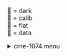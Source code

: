 &#x1F4D9;  = dark   
&#x1F4D5;  = calib   
&#x1F4D8;  = flat   
&#x1F4D7;  = data   
<details><summary>cme-1074.menu</summary><blockquote><pre><details><summary>cme-1074.cbk</summary><blockquote><pre><details><summary>1074_fw.rcp</summary><blockquote><pre>prefilterrange	1074

Integration:0.00 minutes.  Hardware:0.42 minutes. total:0.42 minutes  </pre></blockquote></details><details><summary>setupdark.rcp</summary><blockquote><pre>shut	in

Integration:0.00 minutes.  Hardware:0.00 minutes. total:0.00 minutes  </pre></blockquote></details><details><summary>&#x1F4D9; 1074_05wave_2beam_16sums_1rep_both.rcp</summary><blockquote><pre>&#x1F4D9; data	rcam	both	1074.48	16
&#x1F4D9; data	rcam	both	1074.59	16
&#x1F4D9; data	rcam	both	1074.70	16
&#x1F4D9; data	rcam	both	1074.81	16
&#x1F4D9; data	rcam	both	1074.92	16
&#x1F4D9; data	tcam	both	1074.48	16
&#x1F4D9; data	tcam	both	1074.59	16
&#x1F4D9; data	tcam	both	1074.70	16
&#x1F4D9; data	tcam	both	1074.81	16
&#x1F4D9; data	tcam	both	1074.92	16

Integration:0.90 minutes.  Hardware:0.00 minutes. total:0.90 minutes  </pre></blockquote></details><details><summary>setupflat.rcp</summary><blockquote><pre>diffuser	in
cover	out
occ	out
shut	out
calib	out

Integration:0.00 minutes.  Hardware:1.00 minutes. total:1.00 minutes  </pre></blockquote></details><details><summary>1074_05wave_2beam_16sums_1rep_both.rcp</summary><blockquote><pre>data	rcam	both	1074.48	16
data	rcam	both	1074.59	16
data	rcam	both	1074.70	16
data	rcam	both	1074.81	16
data	rcam	both	1074.92	16
data	tcam	both	1074.48	16
data	tcam	both	1074.59	16
data	tcam	both	1074.70	16
data	tcam	both	1074.81	16
data	tcam	both	1074.92	16

Integration:0.90 minutes.  Hardware:0.00 minutes. total:0.90 minutes  </pre></blockquote></details><details><summary>setupobserving.rcp</summary><blockquote><pre>shut	in
cover	out
calib	out
occ	in
diffuser	out
shut	out

Integration:0.00 minutes.  Hardware:0.00 minutes. total:0.00 minutes  </pre></blockquote></details><details><summary>1074_05wave_2beam_16sums_1rep_both.rcp</summary><blockquote><pre>data	rcam	both	1074.48	16
data	rcam	both	1074.59	16
data	rcam	both	1074.70	16
data	rcam	both	1074.81	16
data	rcam	both	1074.92	16
data	tcam	both	1074.48	16
data	tcam	both	1074.59	16
data	tcam	both	1074.70	16
data	tcam	both	1074.81	16
data	tcam	both	1074.92	16

Integration:0.90 minutes.  Hardware:0.00 minutes. total:0.90 minutes  </pre></blockquote></details><details><summary>1074_05wave_2beam_16sums_1rep_both.rcp</summary><blockquote><pre>data	rcam	both	1074.48	16
data	rcam	both	1074.59	16
data	rcam	both	1074.70	16
data	rcam	both	1074.81	16
data	rcam	both	1074.92	16
data	tcam	both	1074.48	16
data	tcam	both	1074.59	16
data	tcam	both	1074.70	16
data	tcam	both	1074.81	16
data	tcam	both	1074.92	16

Integration:0.90 minutes.  Hardware:0.00 minutes. total:0.90 minutes  </pre></blockquote></details><details><summary>1074_05wave_2beam_16sums_1rep_both.rcp</summary><blockquote><pre>data	rcam	both	1074.48	16
data	rcam	both	1074.59	16
data	rcam	both	1074.70	16
data	rcam	both	1074.81	16
data	rcam	both	1074.92	16
data	tcam	both	1074.48	16
data	tcam	both	1074.59	16
data	tcam	both	1074.70	16
data	tcam	both	1074.81	16
data	tcam	both	1074.92	16

Integration:0.90 minutes.  Hardware:0.00 minutes. total:0.90 minutes  </pre></blockquote></details><details><summary>1074_05wave_2beam_16sums_1rep_both.rcp</summary><blockquote><pre>data	rcam	both	1074.48	16
data	rcam	both	1074.59	16
data	rcam	both	1074.70	16
data	rcam	both	1074.81	16
data	rcam	both	1074.92	16
data	tcam	both	1074.48	16
data	tcam	both	1074.59	16
data	tcam	both	1074.70	16
data	tcam	both	1074.81	16
data	tcam	both	1074.92	16

Integration:0.90 minutes.  Hardware:0.00 minutes. total:0.90 minutes  </pre></blockquote></details><details><summary>1074_05wave_2beam_16sums_1rep_both.rcp</summary><blockquote><pre>data	rcam	both	1074.48	16
data	rcam	both	1074.59	16
data	rcam	both	1074.70	16
data	rcam	both	1074.81	16
data	rcam	both	1074.92	16
data	tcam	both	1074.48	16
data	tcam	both	1074.59	16
data	tcam	both	1074.70	16
data	tcam	both	1074.81	16
data	tcam	both	1074.92	16

Integration:0.90 minutes.  Hardware:0.00 minutes. total:0.90 minutes  </pre></blockquote></details><details><summary>1074_05wave_2beam_16sums_1rep_both.rcp</summary><blockquote><pre>data	rcam	both	1074.48	16
data	rcam	both	1074.59	16
data	rcam	both	1074.70	16
data	rcam	both	1074.81	16
data	rcam	both	1074.92	16
data	tcam	both	1074.48	16
data	tcam	both	1074.59	16
data	tcam	both	1074.70	16
data	tcam	both	1074.81	16
data	tcam	both	1074.92	16

Integration:0.90 minutes.  Hardware:0.00 minutes. total:0.90 minutes  </pre></blockquote></details><details><summary>1074_05wave_2beam_16sums_1rep_both.rcp</summary><blockquote><pre>data	rcam	both	1074.48	16
data	rcam	both	1074.59	16
data	rcam	both	1074.70	16
data	rcam	both	1074.81	16
data	rcam	both	1074.92	16
data	tcam	both	1074.48	16
data	tcam	both	1074.59	16
data	tcam	both	1074.70	16
data	tcam	both	1074.81	16
data	tcam	both	1074.92	16

Integration:0.90 minutes.  Hardware:0.00 minutes. total:0.90 minutes  </pre></blockquote></details><details><summary>1074_05wave_2beam_16sums_1rep_both.rcp</summary><blockquote><pre>data	rcam	both	1074.48	16
data	rcam	both	1074.59	16
data	rcam	both	1074.70	16
data	rcam	both	1074.81	16
data	rcam	both	1074.92	16
data	tcam	both	1074.48	16
data	tcam	both	1074.59	16
data	tcam	both	1074.70	16
data	tcam	both	1074.81	16
data	tcam	both	1074.92	16

Integration:0.90 minutes.  Hardware:0.00 minutes. total:0.90 minutes  </pre></blockquote></details><details><summary>1074_05wave_2beam_16sums_1rep_both.rcp</summary><blockquote><pre>data	rcam	both	1074.48	16
data	rcam	both	1074.59	16
data	rcam	both	1074.70	16
data	rcam	both	1074.81	16
data	rcam	both	1074.92	16
data	tcam	both	1074.48	16
data	tcam	both	1074.59	16
data	tcam	both	1074.70	16
data	tcam	both	1074.81	16
data	tcam	both	1074.92	16

Integration:0.90 minutes.  Hardware:0.00 minutes. total:0.90 minutes  </pre></blockquote></details><details><summary>1074_05wave_2beam_16sums_1rep_both.rcp</summary><blockquote><pre>data	rcam	both	1074.48	16
data	rcam	both	1074.59	16
data	rcam	both	1074.70	16
data	rcam	both	1074.81	16
data	rcam	both	1074.92	16
data	tcam	both	1074.48	16
data	tcam	both	1074.59	16
data	tcam	both	1074.70	16
data	tcam	both	1074.81	16
data	tcam	both	1074.92	16

Integration:0.90 minutes.  Hardware:0.00 minutes. total:0.90 minutes  </pre></blockquote></details><details><summary>1074_05wave_2beam_16sums_1rep_both.rcp</summary><blockquote><pre>data	rcam	both	1074.48	16
data	rcam	both	1074.59	16
data	rcam	both	1074.70	16
data	rcam	both	1074.81	16
data	rcam	both	1074.92	16
data	tcam	both	1074.48	16
data	tcam	both	1074.59	16
data	tcam	both	1074.70	16
data	tcam	both	1074.81	16
data	tcam	both	1074.92	16

Integration:0.90 minutes.  Hardware:0.00 minutes. total:0.90 minutes  </pre></blockquote></details><details><summary>1074_05wave_2beam_16sums_1rep_both.rcp</summary><blockquote><pre>data	rcam	both	1074.48	16
data	rcam	both	1074.59	16
data	rcam	both	1074.70	16
data	rcam	both	1074.81	16
data	rcam	both	1074.92	16
data	tcam	both	1074.48	16
data	tcam	both	1074.59	16
data	tcam	both	1074.70	16
data	tcam	both	1074.81	16
data	tcam	both	1074.92	16

Integration:0.90 minutes.  Hardware:0.00 minutes. total:0.90 minutes  </pre></blockquote></details><details><summary>1074_05wave_2beam_16sums_1rep_both.rcp</summary><blockquote><pre>data	rcam	both	1074.48	16
data	rcam	both	1074.59	16
data	rcam	both	1074.70	16
data	rcam	both	1074.81	16
data	rcam	both	1074.92	16
data	tcam	both	1074.48	16
data	tcam	both	1074.59	16
data	tcam	both	1074.70	16
data	tcam	both	1074.81	16
data	tcam	both	1074.92	16

Integration:0.90 minutes.  Hardware:0.00 minutes. total:0.90 minutes  </pre></blockquote></details><details><summary>1074_05wave_2beam_16sums_1rep_both.rcp</summary><blockquote><pre>data	rcam	both	1074.48	16
data	rcam	both	1074.59	16
data	rcam	both	1074.70	16
data	rcam	both	1074.81	16
data	rcam	both	1074.92	16
data	tcam	both	1074.48	16
data	tcam	both	1074.59	16
data	tcam	both	1074.70	16
data	tcam	both	1074.81	16
data	tcam	both	1074.92	16

Integration:0.90 minutes.  Hardware:0.00 minutes. total:0.90 minutes  </pre></blockquote></details><details><summary>1074_05wave_2beam_16sums_1rep_both.rcp</summary><blockquote><pre>data	rcam	both	1074.48	16
data	rcam	both	1074.59	16
data	rcam	both	1074.70	16
data	rcam	both	1074.81	16
data	rcam	both	1074.92	16
data	tcam	both	1074.48	16
data	tcam	both	1074.59	16
data	tcam	both	1074.70	16
data	tcam	both	1074.81	16
data	tcam	both	1074.92	16

Integration:0.90 minutes.  Hardware:0.00 minutes. total:0.90 minutes  </pre></blockquote></details><details><summary>1074_05wave_2beam_16sums_1rep_both.rcp</summary><blockquote><pre>data	rcam	both	1074.48	16
data	rcam	both	1074.59	16
data	rcam	both	1074.70	16
data	rcam	both	1074.81	16
data	rcam	both	1074.92	16
data	tcam	both	1074.48	16
data	tcam	both	1074.59	16
data	tcam	both	1074.70	16
data	tcam	both	1074.81	16
data	tcam	both	1074.92	16

Integration:0.90 minutes.  Hardware:0.00 minutes. total:0.90 minutes  </pre></blockquote></details><details><summary>1074_05wave_2beam_16sums_1rep_both.rcp</summary><blockquote><pre>data	rcam	both	1074.48	16
data	rcam	both	1074.59	16
data	rcam	both	1074.70	16
data	rcam	both	1074.81	16
data	rcam	both	1074.92	16
data	tcam	both	1074.48	16
data	tcam	both	1074.59	16
data	tcam	both	1074.70	16
data	tcam	both	1074.81	16
data	tcam	both	1074.92	16

Integration:0.90 minutes.  Hardware:0.00 minutes. total:0.90 minutes  </pre></blockquote></details><details><summary>1074_05wave_2beam_16sums_1rep_both.rcp</summary><blockquote><pre>data	rcam	both	1074.48	16
data	rcam	both	1074.59	16
data	rcam	both	1074.70	16
data	rcam	both	1074.81	16
data	rcam	both	1074.92	16
data	tcam	both	1074.48	16
data	tcam	both	1074.59	16
data	tcam	both	1074.70	16
data	tcam	both	1074.81	16
data	tcam	both	1074.92	16

Integration:0.90 minutes.  Hardware:0.00 minutes. total:0.90 minutes  </pre></blockquote></details><details><summary>1074_05wave_2beam_16sums_1rep_both.rcp</summary><blockquote><pre>data	rcam	both	1074.48	16
data	rcam	both	1074.59	16
data	rcam	both	1074.70	16
data	rcam	both	1074.81	16
data	rcam	both	1074.92	16
data	tcam	both	1074.48	16
data	tcam	both	1074.59	16
data	tcam	both	1074.70	16
data	tcam	both	1074.81	16
data	tcam	both	1074.92	16

Integration:0.90 minutes.  Hardware:0.00 minutes. total:0.90 minutes  </pre></blockquote></details><details><summary>1074_05wave_2beam_16sums_1rep_both.rcp</summary><blockquote><pre>data	rcam	both	1074.48	16
data	rcam	both	1074.59	16
data	rcam	both	1074.70	16
data	rcam	both	1074.81	16
data	rcam	both	1074.92	16
data	tcam	both	1074.48	16
data	tcam	both	1074.59	16
data	tcam	both	1074.70	16
data	tcam	both	1074.81	16
data	tcam	both	1074.92	16

Integration:0.90 minutes.  Hardware:0.00 minutes. total:0.90 minutes  </pre></blockquote></details><details><summary>1074_05wave_2beam_16sums_1rep_both.rcp</summary><blockquote><pre>data	rcam	both	1074.48	16
data	rcam	both	1074.59	16
data	rcam	both	1074.70	16
data	rcam	both	1074.81	16
data	rcam	both	1074.92	16
data	tcam	both	1074.48	16
data	tcam	both	1074.59	16
data	tcam	both	1074.70	16
data	tcam	both	1074.81	16
data	tcam	both	1074.92	16

Integration:0.90 minutes.  Hardware:0.00 minutes. total:0.90 minutes  </pre></blockquote></details><details><summary>1074_05wave_2beam_16sums_1rep_both.rcp</summary><blockquote><pre>data	rcam	both	1074.48	16
data	rcam	both	1074.59	16
data	rcam	both	1074.70	16
data	rcam	both	1074.81	16
data	rcam	both	1074.92	16
data	tcam	both	1074.48	16
data	tcam	both	1074.59	16
data	tcam	both	1074.70	16
data	tcam	both	1074.81	16
data	tcam	both	1074.92	16

Integration:0.90 minutes.  Hardware:0.00 minutes. total:0.90 minutes  </pre></blockquote></details><details><summary>1074_05wave_2beam_16sums_1rep_both.rcp</summary><blockquote><pre>data	rcam	both	1074.48	16
data	rcam	both	1074.59	16
data	rcam	both	1074.70	16
data	rcam	both	1074.81	16
data	rcam	both	1074.92	16
data	tcam	both	1074.48	16
data	tcam	both	1074.59	16
data	tcam	both	1074.70	16
data	tcam	both	1074.81	16
data	tcam	both	1074.92	16

Integration:0.90 minutes.  Hardware:0.00 minutes. total:0.90 minutes  </pre></blockquote></details><details><summary>1074_05wave_2beam_16sums_1rep_both.rcp</summary><blockquote><pre>data	rcam	both	1074.48	16
data	rcam	both	1074.59	16
data	rcam	both	1074.70	16
data	rcam	both	1074.81	16
data	rcam	both	1074.92	16
data	tcam	both	1074.48	16
data	tcam	both	1074.59	16
data	tcam	both	1074.70	16
data	tcam	both	1074.81	16
data	tcam	both	1074.92	16

Integration:0.90 minutes.  Hardware:0.00 minutes. total:0.90 minutes  </pre></blockquote></details><details><summary>1074_05wave_2beam_16sums_1rep_both.rcp</summary><blockquote><pre>data	rcam	both	1074.48	16
data	rcam	both	1074.59	16
data	rcam	both	1074.70	16
data	rcam	both	1074.81	16
data	rcam	both	1074.92	16
data	tcam	both	1074.48	16
data	tcam	both	1074.59	16
data	tcam	both	1074.70	16
data	tcam	both	1074.81	16
data	tcam	both	1074.92	16

Integration:0.90 minutes.  Hardware:0.00 minutes. total:0.90 minutes  </pre></blockquote></details><details><summary>1074_05wave_2beam_16sums_1rep_both.rcp</summary><blockquote><pre>data	rcam	both	1074.48	16
data	rcam	both	1074.59	16
data	rcam	both	1074.70	16
data	rcam	both	1074.81	16
data	rcam	both	1074.92	16
data	tcam	both	1074.48	16
data	tcam	both	1074.59	16
data	tcam	both	1074.70	16
data	tcam	both	1074.81	16
data	tcam	both	1074.92	16

Integration:0.90 minutes.  Hardware:0.00 minutes. total:0.90 minutes  </pre></blockquote></details><details><summary>1074_05wave_2beam_16sums_1rep_both.rcp</summary><blockquote><pre>data	rcam	both	1074.48	16
data	rcam	both	1074.59	16
data	rcam	both	1074.70	16
data	rcam	both	1074.81	16
data	rcam	both	1074.92	16
data	tcam	both	1074.48	16
data	tcam	both	1074.59	16
data	tcam	both	1074.70	16
data	tcam	both	1074.81	16
data	tcam	both	1074.92	16

Integration:0.90 minutes.  Hardware:0.00 minutes. total:0.90 minutes  </pre></blockquote></details><details><summary>1074_05wave_2beam_16sums_1rep_both.rcp</summary><blockquote><pre>data	rcam	both	1074.48	16
data	rcam	both	1074.59	16
data	rcam	both	1074.70	16
data	rcam	both	1074.81	16
data	rcam	both	1074.92	16
data	tcam	both	1074.48	16
data	tcam	both	1074.59	16
data	tcam	both	1074.70	16
data	tcam	both	1074.81	16
data	tcam	both	1074.92	16

Integration:0.90 minutes.  Hardware:0.00 minutes. total:0.90 minutes  </pre></blockquote></details><details><summary>1074_05wave_2beam_16sums_1rep_both.rcp</summary><blockquote><pre>data	rcam	both	1074.48	16
data	rcam	both	1074.59	16
data	rcam	both	1074.70	16
data	rcam	both	1074.81	16
data	rcam	both	1074.92	16
data	tcam	both	1074.48	16
data	tcam	both	1074.59	16
data	tcam	both	1074.70	16
data	tcam	both	1074.81	16
data	tcam	both	1074.92	16

Integration:0.90 minutes.  Hardware:0.00 minutes. total:0.90 minutes  </pre></blockquote></details><details><summary>1074_05wave_2beam_16sums_1rep_both.rcp</summary><blockquote><pre>data	rcam	both	1074.48	16
data	rcam	both	1074.59	16
data	rcam	both	1074.70	16
data	rcam	both	1074.81	16
data	rcam	both	1074.92	16
data	tcam	both	1074.48	16
data	tcam	both	1074.59	16
data	tcam	both	1074.70	16
data	tcam	both	1074.81	16
data	tcam	both	1074.92	16

Integration:0.90 minutes.  Hardware:0.00 minutes. total:0.90 minutes  </pre></blockquote></details><details><summary>1074_05wave_2beam_16sums_1rep_both.rcp</summary><blockquote><pre>data	rcam	both	1074.48	16
data	rcam	both	1074.59	16
data	rcam	both	1074.70	16
data	rcam	both	1074.81	16
data	rcam	both	1074.92	16
data	tcam	both	1074.48	16
data	tcam	both	1074.59	16
data	tcam	both	1074.70	16
data	tcam	both	1074.81	16
data	tcam	both	1074.92	16

Integration:0.90 minutes.  Hardware:0.00 minutes. total:0.90 minutes  </pre></blockquote></details><details><summary>1074_05wave_2beam_16sums_1rep_both.rcp</summary><blockquote><pre>data	rcam	both	1074.48	16
data	rcam	both	1074.59	16
data	rcam	both	1074.70	16
data	rcam	both	1074.81	16
data	rcam	both	1074.92	16
data	tcam	both	1074.48	16
data	tcam	both	1074.59	16
data	tcam	both	1074.70	16
data	tcam	both	1074.81	16
data	tcam	both	1074.92	16

Integration:0.90 minutes.  Hardware:0.00 minutes. total:0.90 minutes  </pre></blockquote></details><details><summary>1074_05wave_2beam_16sums_1rep_both.rcp</summary><blockquote><pre>data	rcam	both	1074.48	16
data	rcam	both	1074.59	16
data	rcam	both	1074.70	16
data	rcam	both	1074.81	16
data	rcam	both	1074.92	16
data	tcam	both	1074.48	16
data	tcam	both	1074.59	16
data	tcam	both	1074.70	16
data	tcam	both	1074.81	16
data	tcam	both	1074.92	16

Integration:0.90 minutes.  Hardware:0.00 minutes. total:0.90 minutes  </pre></blockquote></details><details><summary>1074_05wave_2beam_16sums_1rep_both.rcp</summary><blockquote><pre>data	rcam	both	1074.48	16
data	rcam	both	1074.59	16
data	rcam	both	1074.70	16
data	rcam	both	1074.81	16
data	rcam	both	1074.92	16
data	tcam	both	1074.48	16
data	tcam	both	1074.59	16
data	tcam	both	1074.70	16
data	tcam	both	1074.81	16
data	tcam	both	1074.92	16

Integration:0.90 minutes.  Hardware:0.00 minutes. total:0.90 minutes  </pre></blockquote></details><details><summary>1074_05wave_2beam_16sums_1rep_both.rcp</summary><blockquote><pre>data	rcam	both	1074.48	16
data	rcam	both	1074.59	16
data	rcam	both	1074.70	16
data	rcam	both	1074.81	16
data	rcam	both	1074.92	16
data	tcam	both	1074.48	16
data	tcam	both	1074.59	16
data	tcam	both	1074.70	16
data	tcam	both	1074.81	16
data	tcam	both	1074.92	16

Integration:0.90 minutes.  Hardware:0.00 minutes. total:0.90 minutes  </pre></blockquote></details><details><summary>1074_05wave_2beam_16sums_1rep_both.rcp</summary><blockquote><pre>data	rcam	both	1074.48	16
data	rcam	both	1074.59	16
data	rcam	both	1074.70	16
data	rcam	both	1074.81	16
data	rcam	both	1074.92	16
data	tcam	both	1074.48	16
data	tcam	both	1074.59	16
data	tcam	both	1074.70	16
data	tcam	both	1074.81	16
data	tcam	both	1074.92	16

Integration:0.90 minutes.  Hardware:0.00 minutes. total:0.90 minutes  </pre></blockquote></details><details><summary>1074_05wave_2beam_16sums_1rep_both.rcp</summary><blockquote><pre>data	rcam	both	1074.48	16
data	rcam	both	1074.59	16
data	rcam	both	1074.70	16
data	rcam	both	1074.81	16
data	rcam	both	1074.92	16
data	tcam	both	1074.48	16
data	tcam	both	1074.59	16
data	tcam	both	1074.70	16
data	tcam	both	1074.81	16
data	tcam	both	1074.92	16

Integration:0.90 minutes.  Hardware:0.00 minutes. total:0.90 minutes  </pre></blockquote></details><details><summary>1074_05wave_2beam_16sums_1rep_both.rcp</summary><blockquote><pre>data	rcam	both	1074.48	16
data	rcam	both	1074.59	16
data	rcam	both	1074.70	16
data	rcam	both	1074.81	16
data	rcam	both	1074.92	16
data	tcam	both	1074.48	16
data	tcam	both	1074.59	16
data	tcam	both	1074.70	16
data	tcam	both	1074.81	16
data	tcam	both	1074.92	16

Integration:0.90 minutes.  Hardware:0.00 minutes. total:0.90 minutes  </pre></blockquote></details><details><summary>1074_05wave_2beam_16sums_1rep_both.rcp</summary><blockquote><pre>data	rcam	both	1074.48	16
data	rcam	both	1074.59	16
data	rcam	both	1074.70	16
data	rcam	both	1074.81	16
data	rcam	both	1074.92	16
data	tcam	both	1074.48	16
data	tcam	both	1074.59	16
data	tcam	both	1074.70	16
data	tcam	both	1074.81	16
data	tcam	both	1074.92	16

Integration:0.90 minutes.  Hardware:0.00 minutes. total:0.90 minutes  </pre></blockquote></details><details><summary>1074_05wave_2beam_16sums_1rep_both.rcp</summary><blockquote><pre>data	rcam	both	1074.48	16
data	rcam	both	1074.59	16
data	rcam	both	1074.70	16
data	rcam	both	1074.81	16
data	rcam	both	1074.92	16
data	tcam	both	1074.48	16
data	tcam	both	1074.59	16
data	tcam	both	1074.70	16
data	tcam	both	1074.81	16
data	tcam	both	1074.92	16

Integration:0.90 minutes.  Hardware:0.00 minutes. total:0.90 minutes  </pre></blockquote></details><details><summary>1074_05wave_2beam_16sums_1rep_both.rcp</summary><blockquote><pre>data	rcam	both	1074.48	16
data	rcam	both	1074.59	16
data	rcam	both	1074.70	16
data	rcam	both	1074.81	16
data	rcam	both	1074.92	16
data	tcam	both	1074.48	16
data	tcam	both	1074.59	16
data	tcam	both	1074.70	16
data	tcam	both	1074.81	16
data	tcam	both	1074.92	16

Integration:0.90 minutes.  Hardware:0.00 minutes. total:0.90 minutes  </pre></blockquote></details><details><summary>1074_05wave_2beam_16sums_1rep_both.rcp</summary><blockquote><pre>data	rcam	both	1074.48	16
data	rcam	both	1074.59	16
data	rcam	both	1074.70	16
data	rcam	both	1074.81	16
data	rcam	both	1074.92	16
data	tcam	both	1074.48	16
data	tcam	both	1074.59	16
data	tcam	both	1074.70	16
data	tcam	both	1074.81	16
data	tcam	both	1074.92	16

Integration:0.90 minutes.  Hardware:0.00 minutes. total:0.90 minutes  </pre></blockquote></details><details><summary>1074_05wave_2beam_16sums_1rep_both.rcp</summary><blockquote><pre>data	rcam	both	1074.48	16
data	rcam	both	1074.59	16
data	rcam	both	1074.70	16
data	rcam	both	1074.81	16
data	rcam	both	1074.92	16
data	tcam	both	1074.48	16
data	tcam	both	1074.59	16
data	tcam	both	1074.70	16
data	tcam	both	1074.81	16
data	tcam	both	1074.92	16

Integration:0.90 minutes.  Hardware:0.00 minutes. total:0.90 minutes  </pre></blockquote></details><details><summary>1074_05wave_2beam_16sums_1rep_both.rcp</summary><blockquote><pre>data	rcam	both	1074.48	16
data	rcam	both	1074.59	16
data	rcam	both	1074.70	16
data	rcam	both	1074.81	16
data	rcam	both	1074.92	16
data	tcam	both	1074.48	16
data	tcam	both	1074.59	16
data	tcam	both	1074.70	16
data	tcam	both	1074.81	16
data	tcam	both	1074.92	16

Integration:0.90 minutes.  Hardware:0.00 minutes. total:0.90 minutes  </pre></blockquote></details><details><summary>1074_05wave_2beam_16sums_1rep_both.rcp</summary><blockquote><pre>data	rcam	both	1074.48	16
data	rcam	both	1074.59	16
data	rcam	both	1074.70	16
data	rcam	both	1074.81	16
data	rcam	both	1074.92	16
data	tcam	both	1074.48	16
data	tcam	both	1074.59	16
data	tcam	both	1074.70	16
data	tcam	both	1074.81	16
data	tcam	both	1074.92	16

Integration:0.90 minutes.  Hardware:0.00 minutes. total:0.90 minutes  </pre></blockquote></details><details><summary>1074_05wave_2beam_16sums_1rep_both.rcp</summary><blockquote><pre>data	rcam	both	1074.48	16
data	rcam	both	1074.59	16
data	rcam	both	1074.70	16
data	rcam	both	1074.81	16
data	rcam	both	1074.92	16
data	tcam	both	1074.48	16
data	tcam	both	1074.59	16
data	tcam	both	1074.70	16
data	tcam	both	1074.81	16
data	tcam	both	1074.92	16

Integration:0.90 minutes.  Hardware:0.00 minutes. total:0.90 minutes  </pre></blockquote></details><details><summary>1074_05wave_2beam_16sums_1rep_both.rcp</summary><blockquote><pre>data	rcam	both	1074.48	16
data	rcam	both	1074.59	16
data	rcam	both	1074.70	16
data	rcam	both	1074.81	16
data	rcam	both	1074.92	16
data	tcam	both	1074.48	16
data	tcam	both	1074.59	16
data	tcam	both	1074.70	16
data	tcam	both	1074.81	16
data	tcam	both	1074.92	16

Integration:0.90 minutes.  Hardware:0.00 minutes. total:0.90 minutes  </pre></blockquote></details><details><summary>1074_05wave_2beam_16sums_1rep_both.rcp</summary><blockquote><pre>data	rcam	both	1074.48	16
data	rcam	both	1074.59	16
data	rcam	both	1074.70	16
data	rcam	both	1074.81	16
data	rcam	both	1074.92	16
data	tcam	both	1074.48	16
data	tcam	both	1074.59	16
data	tcam	both	1074.70	16
data	tcam	both	1074.81	16
data	tcam	both	1074.92	16

Integration:0.90 minutes.  Hardware:0.00 minutes. total:0.90 minutes  </pre></blockquote></details><details><summary>1074_05wave_2beam_16sums_1rep_both.rcp</summary><blockquote><pre>data	rcam	both	1074.48	16
data	rcam	both	1074.59	16
data	rcam	both	1074.70	16
data	rcam	both	1074.81	16
data	rcam	both	1074.92	16
data	tcam	both	1074.48	16
data	tcam	both	1074.59	16
data	tcam	both	1074.70	16
data	tcam	both	1074.81	16
data	tcam	both	1074.92	16

Integration:0.90 minutes.  Hardware:0.00 minutes. total:0.90 minutes  </pre></blockquote></details><details><summary>1074_05wave_2beam_16sums_1rep_both.rcp</summary><blockquote><pre>data	rcam	both	1074.48	16
data	rcam	both	1074.59	16
data	rcam	both	1074.70	16
data	rcam	both	1074.81	16
data	rcam	both	1074.92	16
data	tcam	both	1074.48	16
data	tcam	both	1074.59	16
data	tcam	both	1074.70	16
data	tcam	both	1074.81	16
data	tcam	both	1074.92	16

Integration:0.90 minutes.  Hardware:0.00 minutes. total:0.90 minutes  </pre></blockquote></details><details><summary>1074_05wave_2beam_16sums_1rep_both.rcp</summary><blockquote><pre>data	rcam	both	1074.48	16
data	rcam	both	1074.59	16
data	rcam	both	1074.70	16
data	rcam	both	1074.81	16
data	rcam	both	1074.92	16
data	tcam	both	1074.48	16
data	tcam	both	1074.59	16
data	tcam	both	1074.70	16
data	tcam	both	1074.81	16
data	tcam	both	1074.92	16

Integration:0.90 minutes.  Hardware:0.00 minutes. total:0.90 minutes  </pre></blockquote></details><details><summary>1074_05wave_2beam_16sums_1rep_both.rcp</summary><blockquote><pre>data	rcam	both	1074.48	16
data	rcam	both	1074.59	16
data	rcam	both	1074.70	16
data	rcam	both	1074.81	16
data	rcam	both	1074.92	16
data	tcam	both	1074.48	16
data	tcam	both	1074.59	16
data	tcam	both	1074.70	16
data	tcam	both	1074.81	16
data	tcam	both	1074.92	16

Integration:0.90 minutes.  Hardware:0.00 minutes. total:0.90 minutes  </pre></blockquote></details><details><summary>1074_05wave_2beam_16sums_1rep_both.rcp</summary><blockquote><pre>data	rcam	both	1074.48	16
data	rcam	both	1074.59	16
data	rcam	both	1074.70	16
data	rcam	both	1074.81	16
data	rcam	both	1074.92	16
data	tcam	both	1074.48	16
data	tcam	both	1074.59	16
data	tcam	both	1074.70	16
data	tcam	both	1074.81	16
data	tcam	both	1074.92	16

Integration:0.90 minutes.  Hardware:0.00 minutes. total:0.90 minutes  </pre></blockquote></details><details><summary>1074_05wave_2beam_16sums_1rep_both.rcp</summary><blockquote><pre>data	rcam	both	1074.48	16
data	rcam	both	1074.59	16
data	rcam	both	1074.70	16
data	rcam	both	1074.81	16
data	rcam	both	1074.92	16
data	tcam	both	1074.48	16
data	tcam	both	1074.59	16
data	tcam	both	1074.70	16
data	tcam	both	1074.81	16
data	tcam	both	1074.92	16

Integration:0.90 minutes.  Hardware:0.00 minutes. total:0.90 minutes  </pre></blockquote></details><details><summary>1074_05wave_2beam_16sums_1rep_both.rcp</summary><blockquote><pre>data	rcam	both	1074.48	16
data	rcam	both	1074.59	16
data	rcam	both	1074.70	16
data	rcam	both	1074.81	16
data	rcam	both	1074.92	16
data	tcam	both	1074.48	16
data	tcam	both	1074.59	16
data	tcam	both	1074.70	16
data	tcam	both	1074.81	16
data	tcam	both	1074.92	16

Integration:0.90 minutes.  Hardware:0.00 minutes. total:0.90 minutes  </pre></blockquote></details><details><summary>1074_05wave_2beam_16sums_1rep_both.rcp</summary><blockquote><pre>data	rcam	both	1074.48	16
data	rcam	both	1074.59	16
data	rcam	both	1074.70	16
data	rcam	both	1074.81	16
data	rcam	both	1074.92	16
data	tcam	both	1074.48	16
data	tcam	both	1074.59	16
data	tcam	both	1074.70	16
data	tcam	both	1074.81	16
data	tcam	both	1074.92	16

Integration:0.90 minutes.  Hardware:0.00 minutes. total:0.90 minutes  </pre></blockquote></details><details><summary>1074_05wave_2beam_16sums_1rep_both.rcp</summary><blockquote><pre>data	rcam	both	1074.48	16
data	rcam	both	1074.59	16
data	rcam	both	1074.70	16
data	rcam	both	1074.81	16
data	rcam	both	1074.92	16
data	tcam	both	1074.48	16
data	tcam	both	1074.59	16
data	tcam	both	1074.70	16
data	tcam	both	1074.81	16
data	tcam	both	1074.92	16

Integration:0.90 minutes.  Hardware:0.00 minutes. total:0.90 minutes  </pre></blockquote></details><details><summary>1074_05wave_2beam_16sums_1rep_both.rcp</summary><blockquote><pre>data	rcam	both	1074.48	16
data	rcam	both	1074.59	16
data	rcam	both	1074.70	16
data	rcam	both	1074.81	16
data	rcam	both	1074.92	16
data	tcam	both	1074.48	16
data	tcam	both	1074.59	16
data	tcam	both	1074.70	16
data	tcam	both	1074.81	16
data	tcam	both	1074.92	16

Integration:0.90 minutes.  Hardware:0.00 minutes. total:0.90 minutes  </pre></blockquote></details><details><summary>1074_05wave_2beam_16sums_1rep_both.rcp</summary><blockquote><pre>data	rcam	both	1074.48	16
data	rcam	both	1074.59	16
data	rcam	both	1074.70	16
data	rcam	both	1074.81	16
data	rcam	both	1074.92	16
data	tcam	both	1074.48	16
data	tcam	both	1074.59	16
data	tcam	both	1074.70	16
data	tcam	both	1074.81	16
data	tcam	both	1074.92	16

Integration:0.90 minutes.  Hardware:0.00 minutes. total:0.90 minutes  </pre></blockquote></details><details><summary>1074_05wave_2beam_16sums_1rep_both.rcp</summary><blockquote><pre>data	rcam	both	1074.48	16
data	rcam	both	1074.59	16
data	rcam	both	1074.70	16
data	rcam	both	1074.81	16
data	rcam	both	1074.92	16
data	tcam	both	1074.48	16
data	tcam	both	1074.59	16
data	tcam	both	1074.70	16
data	tcam	both	1074.81	16
data	tcam	both	1074.92	16

Integration:0.90 minutes.  Hardware:0.00 minutes. total:0.90 minutes  </pre></blockquote></details><details><summary>1074_05wave_2beam_16sums_1rep_both.rcp</summary><blockquote><pre>data	rcam	both	1074.48	16
data	rcam	both	1074.59	16
data	rcam	both	1074.70	16
data	rcam	both	1074.81	16
data	rcam	both	1074.92	16
data	tcam	both	1074.48	16
data	tcam	both	1074.59	16
data	tcam	both	1074.70	16
data	tcam	both	1074.81	16
data	tcam	both	1074.92	16

Integration:0.90 minutes.  Hardware:0.00 minutes. total:0.90 minutes  </pre></blockquote></details><details><summary>1074_05wave_2beam_16sums_1rep_both.rcp</summary><blockquote><pre>data	rcam	both	1074.48	16
data	rcam	both	1074.59	16
data	rcam	both	1074.70	16
data	rcam	both	1074.81	16
data	rcam	both	1074.92	16
data	tcam	both	1074.48	16
data	tcam	both	1074.59	16
data	tcam	both	1074.70	16
data	tcam	both	1074.81	16
data	tcam	both	1074.92	16

Integration:0.90 minutes.  Hardware:0.00 minutes. total:0.90 minutes  </pre></blockquote></details><details><summary>1074_05wave_2beam_16sums_1rep_both.rcp</summary><blockquote><pre>data	rcam	both	1074.48	16
data	rcam	both	1074.59	16
data	rcam	both	1074.70	16
data	rcam	both	1074.81	16
data	rcam	both	1074.92	16
data	tcam	both	1074.48	16
data	tcam	both	1074.59	16
data	tcam	both	1074.70	16
data	tcam	both	1074.81	16
data	tcam	both	1074.92	16

Integration:0.90 minutes.  Hardware:0.00 minutes. total:0.90 minutes  </pre></blockquote></details><details><summary>1074_05wave_2beam_16sums_1rep_both.rcp</summary><blockquote><pre>data	rcam	both	1074.48	16
data	rcam	both	1074.59	16
data	rcam	both	1074.70	16
data	rcam	both	1074.81	16
data	rcam	both	1074.92	16
data	tcam	both	1074.48	16
data	tcam	both	1074.59	16
data	tcam	both	1074.70	16
data	tcam	both	1074.81	16
data	tcam	both	1074.92	16

Integration:0.90 minutes.  Hardware:0.00 minutes. total:0.90 minutes  </pre></blockquote></details><details><summary>1074_05wave_2beam_16sums_1rep_both.rcp</summary><blockquote><pre>data	rcam	both	1074.48	16
data	rcam	both	1074.59	16
data	rcam	both	1074.70	16
data	rcam	both	1074.81	16
data	rcam	both	1074.92	16
data	tcam	both	1074.48	16
data	tcam	both	1074.59	16
data	tcam	both	1074.70	16
data	tcam	both	1074.81	16
data	tcam	both	1074.92	16

Integration:0.90 minutes.  Hardware:0.00 minutes. total:0.90 minutes  </pre></blockquote></details><details><summary>1074_05wave_2beam_16sums_1rep_both.rcp</summary><blockquote><pre>data	rcam	both	1074.48	16
data	rcam	both	1074.59	16
data	rcam	both	1074.70	16
data	rcam	both	1074.81	16
data	rcam	both	1074.92	16
data	tcam	both	1074.48	16
data	tcam	both	1074.59	16
data	tcam	both	1074.70	16
data	tcam	both	1074.81	16
data	tcam	both	1074.92	16

Integration:0.90 minutes.  Hardware:0.00 minutes. total:0.90 minutes  </pre></blockquote></details><details><summary>1074_05wave_2beam_16sums_1rep_both.rcp</summary><blockquote><pre>data	rcam	both	1074.48	16
data	rcam	both	1074.59	16
data	rcam	both	1074.70	16
data	rcam	both	1074.81	16
data	rcam	both	1074.92	16
data	tcam	both	1074.48	16
data	tcam	both	1074.59	16
data	tcam	both	1074.70	16
data	tcam	both	1074.81	16
data	tcam	both	1074.92	16

Integration:0.90 minutes.  Hardware:0.00 minutes. total:0.90 minutes  </pre></blockquote></details><details><summary>1074_05wave_2beam_16sums_1rep_both.rcp</summary><blockquote><pre>data	rcam	both	1074.48	16
data	rcam	both	1074.59	16
data	rcam	both	1074.70	16
data	rcam	both	1074.81	16
data	rcam	both	1074.92	16
data	tcam	both	1074.48	16
data	tcam	both	1074.59	16
data	tcam	both	1074.70	16
data	tcam	both	1074.81	16
data	tcam	both	1074.92	16

Integration:0.90 minutes.  Hardware:0.00 minutes. total:0.90 minutes  </pre></blockquote></details><details><summary>1074_05wave_2beam_16sums_1rep_both.rcp</summary><blockquote><pre>data	rcam	both	1074.48	16
data	rcam	both	1074.59	16
data	rcam	both	1074.70	16
data	rcam	both	1074.81	16
data	rcam	both	1074.92	16
data	tcam	both	1074.48	16
data	tcam	both	1074.59	16
data	tcam	both	1074.70	16
data	tcam	both	1074.81	16
data	tcam	both	1074.92	16

Integration:0.90 minutes.  Hardware:0.00 minutes. total:0.90 minutes  </pre></blockquote></details><details><summary>1074_05wave_2beam_16sums_1rep_both.rcp</summary><blockquote><pre>data	rcam	both	1074.48	16
data	rcam	both	1074.59	16
data	rcam	both	1074.70	16
data	rcam	both	1074.81	16
data	rcam	both	1074.92	16
data	tcam	both	1074.48	16
data	tcam	both	1074.59	16
data	tcam	both	1074.70	16
data	tcam	both	1074.81	16
data	tcam	both	1074.92	16

Integration:0.90 minutes.  Hardware:0.00 minutes. total:0.90 minutes  </pre></blockquote></details><details><summary>1074_05wave_2beam_16sums_1rep_both.rcp</summary><blockquote><pre>data	rcam	both	1074.48	16
data	rcam	both	1074.59	16
data	rcam	both	1074.70	16
data	rcam	both	1074.81	16
data	rcam	both	1074.92	16
data	tcam	both	1074.48	16
data	tcam	both	1074.59	16
data	tcam	both	1074.70	16
data	tcam	both	1074.81	16
data	tcam	both	1074.92	16

Integration:0.90 minutes.  Hardware:0.00 minutes. total:0.90 minutes  </pre></blockquote></details><details><summary>1074_05wave_2beam_16sums_1rep_both.rcp</summary><blockquote><pre>data	rcam	both	1074.48	16
data	rcam	both	1074.59	16
data	rcam	both	1074.70	16
data	rcam	both	1074.81	16
data	rcam	both	1074.92	16
data	tcam	both	1074.48	16
data	tcam	both	1074.59	16
data	tcam	both	1074.70	16
data	tcam	both	1074.81	16
data	tcam	both	1074.92	16

Integration:0.90 minutes.  Hardware:0.00 minutes. total:0.90 minutes  </pre></blockquote></details><details><summary>1074_05wave_2beam_16sums_1rep_both.rcp</summary><blockquote><pre>data	rcam	both	1074.48	16
data	rcam	both	1074.59	16
data	rcam	both	1074.70	16
data	rcam	both	1074.81	16
data	rcam	both	1074.92	16
data	tcam	both	1074.48	16
data	tcam	both	1074.59	16
data	tcam	both	1074.70	16
data	tcam	both	1074.81	16
data	tcam	both	1074.92	16

Integration:0.90 minutes.  Hardware:0.00 minutes. total:0.90 minutes  </pre></blockquote></details><details><summary>1074_05wave_2beam_16sums_1rep_both.rcp</summary><blockquote><pre>data	rcam	both	1074.48	16
data	rcam	both	1074.59	16
data	rcam	both	1074.70	16
data	rcam	both	1074.81	16
data	rcam	both	1074.92	16
data	tcam	both	1074.48	16
data	tcam	both	1074.59	16
data	tcam	both	1074.70	16
data	tcam	both	1074.81	16
data	tcam	both	1074.92	16

Integration:0.90 minutes.  Hardware:0.00 minutes. total:0.90 minutes  </pre></blockquote></details><details><summary>1074_05wave_2beam_16sums_1rep_both.rcp</summary><blockquote><pre>data	rcam	both	1074.48	16
data	rcam	both	1074.59	16
data	rcam	both	1074.70	16
data	rcam	both	1074.81	16
data	rcam	both	1074.92	16
data	tcam	both	1074.48	16
data	tcam	both	1074.59	16
data	tcam	both	1074.70	16
data	tcam	both	1074.81	16
data	tcam	both	1074.92	16

Integration:0.90 minutes.  Hardware:0.00 minutes. total:0.90 minutes  </pre></blockquote></details><details><summary>1074_05wave_2beam_16sums_1rep_both.rcp</summary><blockquote><pre>data	rcam	both	1074.48	16
data	rcam	both	1074.59	16
data	rcam	both	1074.70	16
data	rcam	both	1074.81	16
data	rcam	both	1074.92	16
data	tcam	both	1074.48	16
data	tcam	both	1074.59	16
data	tcam	both	1074.70	16
data	tcam	both	1074.81	16
data	tcam	both	1074.92	16

Integration:0.90 minutes.  Hardware:0.00 minutes. total:0.90 minutes  </pre></blockquote></details><details><summary>1074_05wave_2beam_16sums_1rep_both.rcp</summary><blockquote><pre>data	rcam	both	1074.48	16
data	rcam	both	1074.59	16
data	rcam	both	1074.70	16
data	rcam	both	1074.81	16
data	rcam	both	1074.92	16
data	tcam	both	1074.48	16
data	tcam	both	1074.59	16
data	tcam	both	1074.70	16
data	tcam	both	1074.81	16
data	tcam	both	1074.92	16

Integration:0.90 minutes.  Hardware:0.00 minutes. total:0.90 minutes  </pre></blockquote></details><details><summary>1074_05wave_2beam_16sums_1rep_both.rcp</summary><blockquote><pre>data	rcam	both	1074.48	16
data	rcam	both	1074.59	16
data	rcam	both	1074.70	16
data	rcam	both	1074.81	16
data	rcam	both	1074.92	16
data	tcam	both	1074.48	16
data	tcam	both	1074.59	16
data	tcam	both	1074.70	16
data	tcam	both	1074.81	16
data	tcam	both	1074.92	16

Integration:0.90 minutes.  Hardware:0.00 minutes. total:0.90 minutes  </pre></blockquote></details><details><summary>1074_05wave_2beam_16sums_1rep_both.rcp</summary><blockquote><pre>data	rcam	both	1074.48	16
data	rcam	both	1074.59	16
data	rcam	both	1074.70	16
data	rcam	both	1074.81	16
data	rcam	both	1074.92	16
data	tcam	both	1074.48	16
data	tcam	both	1074.59	16
data	tcam	both	1074.70	16
data	tcam	both	1074.81	16
data	tcam	both	1074.92	16

Integration:0.90 minutes.  Hardware:0.00 minutes. total:0.90 minutes  </pre></blockquote></details><details><summary>1074_05wave_2beam_16sums_1rep_both.rcp</summary><blockquote><pre>data	rcam	both	1074.48	16
data	rcam	both	1074.59	16
data	rcam	both	1074.70	16
data	rcam	both	1074.81	16
data	rcam	both	1074.92	16
data	tcam	both	1074.48	16
data	tcam	both	1074.59	16
data	tcam	both	1074.70	16
data	tcam	both	1074.81	16
data	tcam	both	1074.92	16

Integration:0.90 minutes.  Hardware:0.00 minutes. total:0.90 minutes  </pre></blockquote></details><details><summary>1074_05wave_2beam_16sums_1rep_both.rcp</summary><blockquote><pre>data	rcam	both	1074.48	16
data	rcam	both	1074.59	16
data	rcam	both	1074.70	16
data	rcam	both	1074.81	16
data	rcam	both	1074.92	16
data	tcam	both	1074.48	16
data	tcam	both	1074.59	16
data	tcam	both	1074.70	16
data	tcam	both	1074.81	16
data	tcam	both	1074.92	16

Integration:0.90 minutes.  Hardware:0.00 minutes. total:0.90 minutes  </pre></blockquote></details><details><summary>1074_05wave_2beam_16sums_1rep_both.rcp</summary><blockquote><pre>data	rcam	both	1074.48	16
data	rcam	both	1074.59	16
data	rcam	both	1074.70	16
data	rcam	both	1074.81	16
data	rcam	both	1074.92	16
data	tcam	both	1074.48	16
data	tcam	both	1074.59	16
data	tcam	both	1074.70	16
data	tcam	both	1074.81	16
data	tcam	both	1074.92	16

Integration:0.90 minutes.  Hardware:0.00 minutes. total:0.90 minutes  </pre></blockquote></details><details><summary>1074_05wave_2beam_16sums_1rep_both.rcp</summary><blockquote><pre>data	rcam	both	1074.48	16
data	rcam	both	1074.59	16
data	rcam	both	1074.70	16
data	rcam	both	1074.81	16
data	rcam	both	1074.92	16
data	tcam	both	1074.48	16
data	tcam	both	1074.59	16
data	tcam	both	1074.70	16
data	tcam	both	1074.81	16
data	tcam	both	1074.92	16

Integration:0.90 minutes.  Hardware:0.00 minutes. total:0.90 minutes  </pre></blockquote></details><details><summary>1074_05wave_2beam_16sums_1rep_both.rcp</summary><blockquote><pre>data	rcam	both	1074.48	16
data	rcam	both	1074.59	16
data	rcam	both	1074.70	16
data	rcam	both	1074.81	16
data	rcam	both	1074.92	16
data	tcam	both	1074.48	16
data	tcam	both	1074.59	16
data	tcam	both	1074.70	16
data	tcam	both	1074.81	16
data	tcam	both	1074.92	16

Integration:0.90 minutes.  Hardware:0.00 minutes. total:0.90 minutes  </pre></blockquote></details><details><summary>1074_05wave_2beam_16sums_1rep_both.rcp</summary><blockquote><pre>data	rcam	both	1074.48	16
data	rcam	both	1074.59	16
data	rcam	both	1074.70	16
data	rcam	both	1074.81	16
data	rcam	both	1074.92	16
data	tcam	both	1074.48	16
data	tcam	both	1074.59	16
data	tcam	both	1074.70	16
data	tcam	both	1074.81	16
data	tcam	both	1074.92	16

Integration:0.90 minutes.  Hardware:0.00 minutes. total:0.90 minutes  </pre></blockquote></details><details><summary>1074_05wave_2beam_16sums_1rep_both.rcp</summary><blockquote><pre>data	rcam	both	1074.48	16
data	rcam	both	1074.59	16
data	rcam	both	1074.70	16
data	rcam	both	1074.81	16
data	rcam	both	1074.92	16
data	tcam	both	1074.48	16
data	tcam	both	1074.59	16
data	tcam	both	1074.70	16
data	tcam	both	1074.81	16
data	tcam	both	1074.92	16

Integration:0.90 minutes.  Hardware:0.00 minutes. total:0.90 minutes  </pre></blockquote></details><details><summary>1074_05wave_2beam_16sums_1rep_both.rcp</summary><blockquote><pre>data	rcam	both	1074.48	16
data	rcam	both	1074.59	16
data	rcam	both	1074.70	16
data	rcam	both	1074.81	16
data	rcam	both	1074.92	16
data	tcam	both	1074.48	16
data	tcam	both	1074.59	16
data	tcam	both	1074.70	16
data	tcam	both	1074.81	16
data	tcam	both	1074.92	16

Integration:0.90 minutes.  Hardware:0.00 minutes. total:0.90 minutes  </pre></blockquote></details><details><summary>1074_05wave_2beam_16sums_1rep_both.rcp</summary><blockquote><pre>data	rcam	both	1074.48	16
data	rcam	both	1074.59	16
data	rcam	both	1074.70	16
data	rcam	both	1074.81	16
data	rcam	both	1074.92	16
data	tcam	both	1074.48	16
data	tcam	both	1074.59	16
data	tcam	both	1074.70	16
data	tcam	both	1074.81	16
data	tcam	both	1074.92	16

Integration:0.90 minutes.  Hardware:0.00 minutes. total:0.90 minutes  </pre></blockquote></details><details><summary>1074_05wave_2beam_16sums_1rep_both.rcp</summary><blockquote><pre>data	rcam	both	1074.48	16
data	rcam	both	1074.59	16
data	rcam	both	1074.70	16
data	rcam	both	1074.81	16
data	rcam	both	1074.92	16
data	tcam	both	1074.48	16
data	tcam	both	1074.59	16
data	tcam	both	1074.70	16
data	tcam	both	1074.81	16
data	tcam	both	1074.92	16

Integration:0.90 minutes.  Hardware:0.00 minutes. total:0.90 minutes  </pre></blockquote></details><details><summary>1074_05wave_2beam_16sums_1rep_both.rcp</summary><blockquote><pre>data	rcam	both	1074.48	16
data	rcam	both	1074.59	16
data	rcam	both	1074.70	16
data	rcam	both	1074.81	16
data	rcam	both	1074.92	16
data	tcam	both	1074.48	16
data	tcam	both	1074.59	16
data	tcam	both	1074.70	16
data	tcam	both	1074.81	16
data	tcam	both	1074.92	16

Integration:0.90 minutes.  Hardware:0.00 minutes. total:0.90 minutes  </pre></blockquote></details><details><summary>setupflat.rcp</summary><blockquote><pre>diffuser	in
cover	out
occ	out
shut	out
calib	out

Integration:0.00 minutes.  Hardware:0.00 minutes. total:0.00 minutes  </pre></blockquote></details><details><summary>1074_05wave_2beam_16sums_1rep_both.rcp</summary><blockquote><pre>data	rcam	both	1074.48	16
data	rcam	both	1074.59	16
data	rcam	both	1074.70	16
data	rcam	both	1074.81	16
data	rcam	both	1074.92	16
data	tcam	both	1074.48	16
data	tcam	both	1074.59	16
data	tcam	both	1074.70	16
data	tcam	both	1074.81	16
data	tcam	both	1074.92	16

Integration:0.90 minutes.  Hardware:0.00 minutes. total:0.90 minutes  </pre></blockquote></details><details><summary>setupdark.rcp</summary><blockquote><pre>shut	in

Integration:0.00 minutes.  Hardware:0.00 minutes. total:0.00 minutes  </pre></blockquote></details><details><summary>&#x1F4D9; 1074_05wave_2beam_16sums_1rep_both.rcp</summary><blockquote><pre>&#x1F4D9; data	rcam	both	1074.48	16
&#x1F4D9; data	rcam	both	1074.59	16
&#x1F4D9; data	rcam	both	1074.70	16
&#x1F4D9; data	rcam	both	1074.81	16
&#x1F4D9; data	rcam	both	1074.92	16
&#x1F4D9; data	tcam	both	1074.48	16
&#x1F4D9; data	tcam	both	1074.59	16
&#x1F4D9; data	tcam	both	1074.70	16
&#x1F4D9; data	tcam	both	1074.81	16
&#x1F4D9; data	tcam	both	1074.92	16

Integration:0.90 minutes.  Hardware:0.00 minutes. total:0.90 minutes  </pre></blockquote></details>
Integration:84.91 minutes.  Hardware:1.42 minutes. total:86.33 minutes  </pre></blockquote></details></pre></blockquote></details>